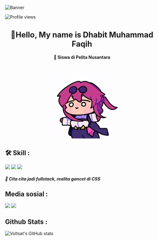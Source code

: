 ![Banner](https://user-images.githubusercontent.com/10498744/210012254-234538ff-d198-48aa-8964-37e6fd45d227.gif)

![Profile views](https://komarev.com/ghpvc/?username=Voltsat&label=Profile%20views&color=0e75b6&style=flat)

<h1 style="font-size: 25px; text-align:center;">👋Hello, My name is Dhabit Muhammad Faqih</h1>

<h4 style="text-align:center;">🏫 Siswa di Pelita Nusantara</h4>

<div align= "center"><img src="/assets/Art Love GIF.gif" width="240px"></div>


## 🛠️ Skill :
<img src="https://img.shields.io/badge/HTML5-E34F26?style=for-the-badge&logo=html5&logoColor=white">
<img src="https://img.shields.io/badge/CSS3-1572B6?style=for-the-badge&logo=css3&logoColor=white">
<img src="https://img.shields.io/badge/JavaScript-323330?style=for-the-badge&logo=javascript&logoColor=F7DF1E">

<h5 align="left">🚀 Cita cita jadi fullstack, realita gancet di CSS</h5>

## Media sosial :
<div>
<a href="https://github.com/Voltsat"><img src="https://img.shields.io/badge/GitHub-100000?style=for-the-badge&logo=github&logoColor=white"></a>
<a href="https://www.instagram.com/dhabitmfaqih/"><img src="https://img.shields.io/badge/Instagram-E4405F?style=for-the-badge&logo=instagram&logoColor=white"></a>
</div>

## Github Stats :

![Voltsat's GitHub stats](https://github-readme-stats.vercel.app/api?username=Voltsat&show_icons=true&theme=tokyonight)